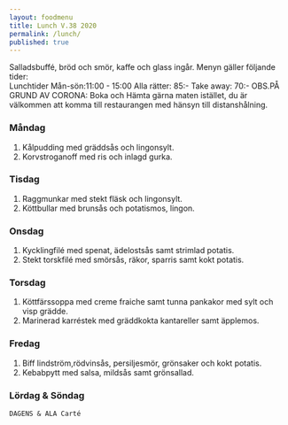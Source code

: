 ```yaml
---
layout: foodmenu
title: Lunch V.38 2020
permalink: /lunch/
published: true
---
```

Salladsbuffé, bröd och smör, kaffe och glass ingår.
Menyn gäller följande tider:  
Lunchtider  Mån-sön:11:00 - 15:00
Alla rätter: 85:- Take away: 70:-
OBS.PÅ GRUND AV CORONA: Boka och Hämta gärna maten istället, du är välkommen att komma till restaurangen med hänsyn till distanshålning.
                           

### Måndag
1. Kålpudding med gräddsås och lingonsylt.
2. Korvstroganoff med ris och inlagd gurka.

### Tisdag
1. Raggmunkar med stekt fläsk och lingonsylt.
2. Köttbullar med brunsås och potatismos, lingon.

### Onsdag
1. Kycklingfilé med spenat, ädelostsås samt strimlad potatis.
2. Stekt torskfilé med smörsås, räkor, sparris samt kokt potatis.

### Torsdag
1. Köttfärssoppa med creme fraiche samt tunna pankakor med sylt och visp grädde. 
2. Marinerad karréstek med gräddkokta kantareller samt äpplemos.

### Fredag
1. Biff lindström,rödvinsås, persiljesmör, grönsaker och kokt potatis.
2. Kebabpytt med salsa, mildsås samt grönsallad.
   
### Lördag & Söndag
    DAGENS & ALA Carté

   
    
   
     
